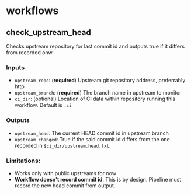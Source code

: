 # workflows
## check_upstream_head
Checks upstream repository for last commit id and outputs true if it differs from recorded onw.
### Inputs
- `upstream_repo`: (**required**) Upstream git repository address, preferrably http
- `upstream_branch`: (**required**) The branch name in upstream to monitor
- `ci_dir`: (optional) Location of CI data within repository running this workflow. Default is `.ci`
### Outputs
- `upstream_head`: The current HEAD commit id in upstream branch
- `upstream_changed`: True if the said commit id differs from the one recorded in `$ci_dir/upstream.head.txt`.
### Limitations:
- Works only with public upstreams for now
- **Workflow doesn't record commit id**. This is by design. Pipeline must record the new head commit from output.